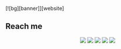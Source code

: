 [![bg][banner]][website]
    
## Reach me

<p align="center">
    <a href="https://linkedin.com/in/ahsankhan26" alt="LinkedIn">
        <img src="https://img.shields.io/badge/-LinkedIn-blue?style=flat-square&logo=linkedin" /></a>
    <a href="https://hackerrank.com/ahsankhan26" alt="HackerRank">
        <img src="https://img.shields.io/badge/-HackerRank-3a424f?style=flat-square&logo=hackerrank" /></a>
    <a href="https://stackoverflow.com/users/13870209/ahsan-khan" alt="StackOverflow">
        <img src="https://img.shields.io/badge/-StackOverflow-FE7A16?style=flat-square&logo=stack-overflow&logoColor=white" /></a>
    <a href="https://instagram.com/ahsankhan26" alt="Instagram">
        <img src="https://img.shields.io/badge/-Instagram-E4405F?style=flat-square&logo=instagram&logoColor=white" /></a>
    <a href="https://ahsankhan.me" alt="website">
        <img src="https://img.shields.io/badge/-ahsankhan.me-242424?style=flat-square&logo=circle&logoColor=White" /></a>
</p>
